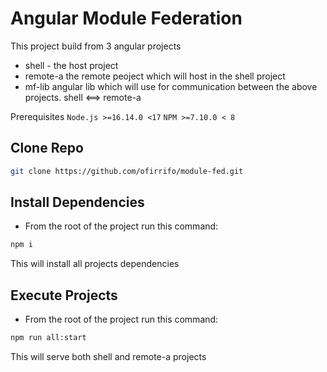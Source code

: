 # Angular Module Federation
This project build from 3 angular projects
- shell - the host project
- remote-a the remote peoject which will host in the shell project
- mf-lib angular lib which will use for communication between the above projects. shell <==> remote-a

Prerequisites
`Node.js >=16.14.0 <17`
`NPM >=7.10.0 < 8`


## Clone Repo
```sh
git clone https://github.com/ofirrifo/module-fed.git
```

## Install Dependencies
- From the root of the project run this command:
```sh
npm i
```
This will install all projects dependencies

## Execute Projects
- From the root of the project run this command:
```sh
npm run all:start
```
This will serve both shell and remote-a projects